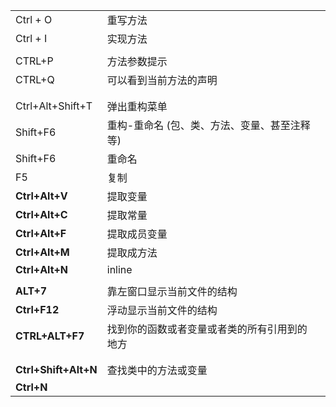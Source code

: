 |      |      |      |
| ---- | ---- | ---- |
| Ctrl + O     |重写方法       |      |
| Ctrl + I     |实现方法      |      |
|  | | |
| CTRL+P |方法参数提示 | |
| CTRL+Q |可以看到当前方法的声明 | |
|  | | |
|  | | |
| Ctrl+Alt+Shift+T |弹出重构菜单 | |
| Shift+F6 |重构-重命名 (包、类、方法、变量、甚至注释等) | |
| Shift+F6 |重命名 | |
| F5 |复制 | |
| **Ctrl+Alt+V** |提取变量 | |
| **Ctrl+Alt+C** |提取常量 | |
| **Ctrl+Alt+F** |提取成员变量 | |
| **Ctrl+Alt+M** |提取成方法 | |
| **Ctrl+Alt+N** |inline | |
|  | | |
| **ALT+7** |靠左窗口显示当前文件的结构 | |
| **Ctrl+F12** |浮动显示当前文件的结构 | |
| **CTRL+ALT+F7** |找到你的函数或者变量或者类的所有引用到的地方 | |
|  | | |
|  | | |
| **Ctrl+Shift+Alt+N** |查找类中的方法或变量 | |
| **Ctrl+N** | | |

​                        

​                          